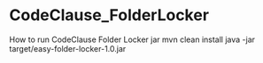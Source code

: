 # CodeClause_FolderLocker

How to run CodeClause Folder Locker jar
mvn clean install
java -jar target/easy-folder-locker-1.0.jar
